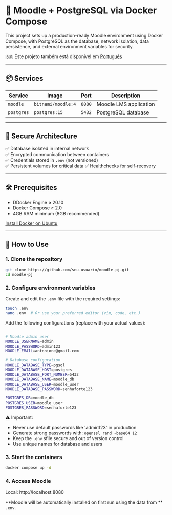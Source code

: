 # 📘 Moodle + PostgreSQL via Docker Compose


This project sets up a production-ready Moodle environment using Docker Compose, with PostgreSQL as the database, network isolation, data persistence, and external environment variables for security.

🇧🇷 Este projeto também está disponível em [Português](README.pt-br.md)

---

## 📦 Services

| Service   | Image              | Port      | Description                        |
|-----------|--------------------|-----------|------------------------------------|
| `moodle`  | `bitnami/moodle:4` | `8080`    | Moodle LMS application             |
| `postgres`| `postgres:15`      | `5432`    | PostgreSQL database                |

---

## 🔐 Secure Architecture

✅ Database isolated in internal network  
✅ Encrypted communication between containers  
✅ Credentials stored in `.env` (not versioned)  
✅ Persistent volumes for critical data 
✅ Healthchecks for self-recovery 

---

## 🛠️ Prerequisites

- DDocker Engine ≥ 20.10
- Docker Compose ≥ 2.0
- 4GB RAM minimum (8GB recommended)

[Install Docker on Ubuntu](https://docs.docker.com/engine/install/ubuntu/)

---

## 🚀 How to Use

### 1. Clone the repository

```bash
git clone https://github.com/seu-usuario/moodle-pj.git
cd moodle-pj
```

### 2. Configure environment variables

Create and edit the `.env` file with the required settings:

```bash
touch .env 
nano .env  # Or use your preferred editor (vim, code, etc.)
```

Add the following configurations (replace with your actual values):

```bash

# Moodle admin user
MOODLE_USERNAME=admin
MOODLE_PASSWORD=admin123
MOODLE_EMAIL=antonione@gmail.com

# Database configuration
MOODLE_DATABASE_TYPE=pgsql
MOODLE_DATABASE_HOST=postgres
MOODLE_DATABASE_PORT_NUMBER=5432
MOODLE_DATABASE_NAME=moodle_db
MOODLE_DATABASE_USER=moodle_user
MOODLE_DATABASE_PASSWORD=senhaforte123

POSTGRES_DB=moodle_db
POSTGRES_USER=moodle_user
POSTGRES_PASSWORD=senhaforte123
```
⚠️ Important:

- Never use default passwords like 'admin123' in production
- Generate strong passwords with: `openssl rand -base64 12`
- Keep the `.env` sfile secure and out of version control
- Use unique names for database and users


### 3. Start the containers

```bash
docker compose up -d
```

### 4. Access Moodle

Local: http://localhost:8080

**Moodle will be automatically installed on first run using the data from ** `.env`.